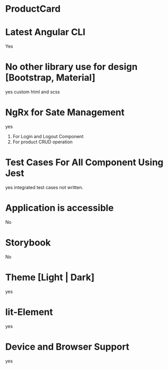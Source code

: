 # ProductCard

# Latest Angular CLI

Yes

# No other library use for design [Bootstrap, Material]

yes custom html and scss

# NgRx for Sate Management

yes

1. For Login and Logout Component
2. For product CRUD operation

# Test Cases For All Component Using Jest

yes integrated test cases not written.

# Application is accessible

No

# Storybook

No

# Theme [Light | Dark]

yes

# lit-Element

yes

# Device and Browser Support

yes
